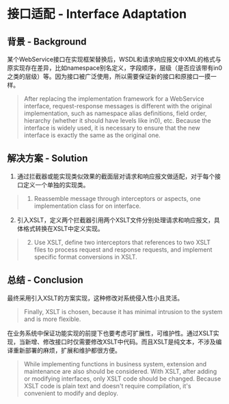 # 接口适配 - Interface Adaptation

<!-- properties
tag: 软件工程
tag: 案例
created:  2023-12-02 22:08:58
-->

## 背景 - Background

某个WebService接口在实现框架替换后，WSDL和请求响应报文中XML的格式与原实现存在差异，比如namespace别名定义，字段顺序，层级（是否应该带有in0之类的层级）等。因为接口被广泛使用，所以需要保证新的接口和原接口一摸一样。

> After replacing the implementation framework for a WebService interface, request-response messages is different with the original implementation, such as namespace alias definitions, field order, hierarchy (whether it should have levels like in0), etc. Because the interface is widely used, it is necessary to ensure that the new interface is exactly the same as the original one.

## 解决方案 - Solution

1. 通过拦截器或能实现类似效果的截面层对请求和响应报文做适配，对于每个接口定义一个单独的实现类。

> 1. Reassemble message through interceptors or aspects, one implementation class for on interface.

2. 引入XSLT，定义两个拦截器引用两个XSLT文件分别处理请求和响应报文，具体格式转换在XSLT中定义实现。

> 2. Use XSLT, define two interceptors that references to two XSLT files to process request and response requests, and implement specific format conversions in XSLT.

## 总结 - Conclusion

最终采用引入XSLT的方案实现，这种修改对系统侵入性小且灵活。

> Finally, XSLT is chosen, because it has minimal intrusion to the system and is more flexible.

在业务系统中保证功能实现的前提下也要考虑可扩展性，可维护性。通过XSLT实现，当新增、修改接口时仅需要修改XSLT中代码。而且XSLT是纯文本，不涉及编译重新部署的麻烦，扩展和维护都很方便。

> While implementing functions in business system, extension and maintenance are also should be considered. With XSLT, after adding or modifying interfaces, only XSLT code should be changed. Because XSLT code is plain text and doesn't require compilation, it's convenient to modify and deploy.